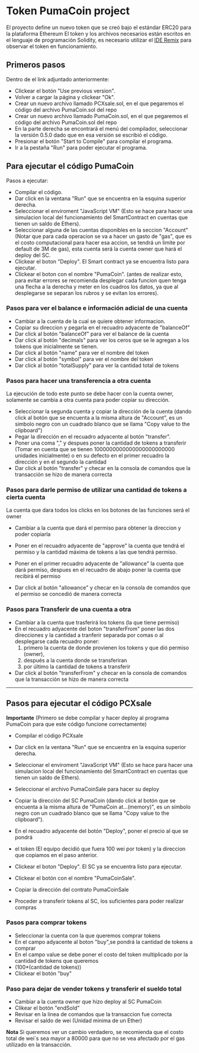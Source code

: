 # Token PumaCoin project
El proyecto define un nuevo token que se creó bajo el estándar ERC20 para la plataforma Ethereum
El token y los archivos necesarios están escritos en el lenguaje de programación Solidity, es necesario utilizar el [IDE Remix](https://remix.ethereum.org/) para observar el token en funcionamiento.

## Primeros pasos
Dentro de el link adjuntado anteriormente:
* Clickear el botón "Use previous version".
* Volver a cargar la página y clickear "Ok".
* Crear un nuevo archivo llamado PCXsale.sol, en el que pegaremos el código del archivo PumaCoin.sol del repo
* Crear un nuevo archivo llamado PumaCoin.sol, en el que pegaremos el código del archivo PumaCoin.sol del repo
* En la parte derecha se encontrará el menú del compilador, seleccionar la versión 0.5.0 dado que en esa versión se escribió el código.
* Presionar el botón "Start to Compile" para compilar el programa.
* Ir a la pestaña "Run" para poder ejecutar el programa.

## Para ejecutar el código PumaCoin
Pasos a ejecutar:
* Compilar el código.
* Dar click en la ventana "Run" que se encuentra en la esquina superior derecha.
* Seleccionar el enviroment "JavaScript VM" (Esto se hace para hacer una simulacion local del funcionamiento del SmartContract en cuentas que tienen un saldo de Ethers).
* Seleccionar alguna de las cuentas disponibles en la seccion "Account" (Notar que para cada operacion se va a hacer un gasto de "gas", que es el costo computacional para hacer esa accion, se tendrá un limite por default de 3M de gas), esta cuenta será la cuenta owner que hará el deploy del SC.
* Clickear el boton "Deploy". El Smart contract ya se encuentra listo para ejecutar.
* Clickear el boton con el nombre "PumaCoin".
(antes de realizar esto, para evitar errores se recomienda desplegar cada funcion quen tenga una flecha a la derecha y meter en los cuadros los datos, ya que al desplegarse se separan los rubros y se evitan los errores).

### Pasos para ver el balance e información adicial de una cuenta

* Cambiar a la cuenta de la cual se quiere obtener informacion. 
* Copiar su direccion y pegarla en el recuadro adyacente de "balanceOf"
* Dar click al botón "balanceOf" para ver el balance de la cuenta
* Dar click al botón "decimals" para ver los ceros que se le agregan a los tokens que inicialmente se tienen.
* Dar click al botón "name" para ver el nombre del token
* Dar click al botón "symbol" para ver el nombre del token 
* Dar click al botón "totalSupply" para ver la cantidad total de tokens

### Pasos para hacer una transferencia a otra cuenta

La ejecución de todo este punto se debe hacer con la cuenta owner, solamente se cambia a otra cuenta para poder copiar su dirección.

* Seleccionar la segunda cuenta  y copiar la dirección de la cuenta (dando click al botón que se encuenta a la misma altura de "Account", es un simbolo negro con un cuadrado blanco que se llama "Copy value to the clipboard")
* Pegar la dirección en el recuadro adyacente al botón "transfer". 
* Poner una coma "," y despues poner la cantidad de tokens a transferir (Tomar en cuenta que se tienen 1000000000000000000000000 unidades inicialmente) o en su defecto en el primer recuadro la dirección y en el segundo la cantidad
* Dar click al botón "transfer" y checar en la consola de comandos que la transacción se hizo de manera correcta

### Pasos para darle permiso de utilizar una cantidad de tokens a cierta cuenta

La cuenta que dara todos los clicks en los botones de las funciones será el owner
* Cambiar a la cuenta que dará el permiso para obtener la direccion y poder copiarla

* Poner en el recuadro adyacente de "approve" la cuenta que tendrá el permiso y la cantidad máxima de tokens a las que tendrá permiso.
* Poner en el primer recuadro adyacente de "allowance" la cuenta que dará permiso, despues en el recuadro de abajo poner la cuenta que recibirá el permiso
* Dar click al botón "allowance" y checar en la consola de comandos que el permiso se concedió de manera correcta

### Pasos para Transferir de una cuenta a otra

* Cambiar a la cuenta que trasferirá los tokens (la que tiene permiso)
* En el recuadro adyacente del boton "transferFrom" poner las dos direcciones y la cantidad a tranferir separada por comas o al desplegarse cada recuadro poner:
     1. primero la cuenta de donde provienen los tokens y que dió permiso (owner),
     2. después a la cuenta donde se transferiran 
     3. por último la cantidad de tokens a transferir
* Dar click al botón "transferFrom" y checar en la consola de comandos que la transacción se hizo de manera correcta

***

## Pasos para ejecutar el código PCXsale
**Importante** (Primero se debe compilar y hacer deploy al programa PumaCoin para que este código funcione correctamente)

* Compilar el código PCXsale
* Dar click en la ventana "Run" que se encuentra en la esquina superior derecha.
* Seleccionar el enviroment "JavaScript VM" (Esto se hace para hacer una simulacion local del funcionamiento del SmartContract en cuentas que tienen un saldo de Ethers).
* Seleccionar el archivo PumaCoinSale para hacer su deploy
* Copiar la dirección del SC PumaCoin (dando click al botón que se encuenta a la misma altura de "PumaCoin at...(memory)", es un símbolo negro con un cuadrado blanco que se llama "Copy value to the clipboard").
* En el recuadro adyacente del botón "Deploy", poner el precio al que se pondrá
* el token (El equipo decidió que fuera 100 wei por token) y  la direccion que copiamos en el paso anterior.
* Clickear el boton "Deploy".
El SC ya se encuentra listo para ejecutar.

* Clickear el botón con el nombre "PumaCoinSale".
* Copiar la dirección del contrato PumaCoinSale
* Proceder a transferir tokens al SC, los suficientes para poder realizar compras

### Pasos para comprar tokens

* Seleccionar la cuenta con la que queremos comprar tokens
* En el campo adyacente al boton "buy",se pondrá la cantidad de tokens a comprar
* En el campo value se debe poner el costo del token multiplicado por la cantidad de tokens que queremos 
* (100*(cantidad de tokens))
* Clickear el botón "buy"
### Paso para dejar de vender tokens y transferir el sueldo total
* Cambiar a la cuenta owner que hizo deploy al SC PumaCoin
* Clikear el botón "endSold"
* Revisar en la linea de comandos que la transaccion fue correcta
* Revisar el saldo de wei (Unidad minima de un Ether)

 **Nota** Si queremos ver un cambio verdadero, se recomienda que 
 el costo total de wei´s sea mayor a 80000 para que no se vea 
 afectado por el gas utilizado en la transacción.
 
